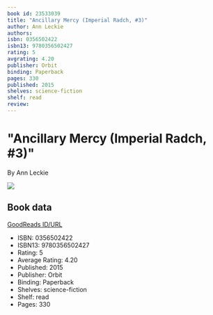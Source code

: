 ```yaml
---
book id: 23533039
title: "Ancillary Mercy (Imperial Radch, #3)"
author: Ann Leckie
authors: 
isbn: 0356502422
isbn13: 9780356502427
rating: 5
avgrating: 4.20
publisher: Orbit
binding: Paperback
pages: 330
published: 2015
shelves: science-fiction
shelf: read
review: 
---
```


# "Ancillary Mercy (Imperial Radch, #3)"

By Ann Leckie

![](https://i.gr-assets.com/images/S/compressed.photo.goodreads.com/books/1493642929l/23533039.jpg)

## Book data

[GoodReads ID/URL](https://www.goodreads.com/book/show/23533039)

- ISBN: 0356502422
- ISBN13: 9780356502427
- Rating: 5
- Average Rating: 4.20
- Published: 2015
- Publisher: Orbit
- Binding: Paperback
- Shelves: science-fiction
- Shelf: read
- Pages: 330


